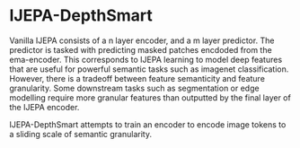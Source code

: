 # IJEPA-DepthSmart

Vanilla IJEPA consists of a n layer encoder, and a m layer predictor. The predictor is tasked with predicting
masked patches encdoded from the ema-encoder. This corresponds to IJEPA learning to model deep features that are
useful for powerful semantic tasks such as imagenet classification. However, there is a tradeoff between feature
semanticity and feature granularity. Some downstream tasks such as segmentation or edge modelling require
more granular features than outputted by the final layer of the IJEPA encoder.

IJEPA-DepthSmart attempts to train an encoder to encode image tokens to a sliding scale of semantic granularity.

